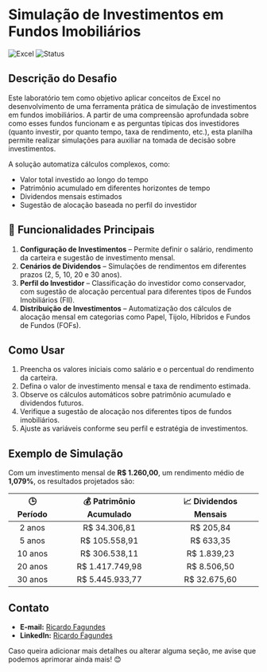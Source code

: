 # Simulação de Investimentos em Fundos Imobiliários
![Excel](https://img.shields.io/badge/Excel-Spreadsheet-brightgreen)
![Status](https://img.shields.io/badge/status-ativo-success)
## Descrição do Desafio

Este laboratório tem como objetivo aplicar conceitos de Excel no desenvolvimento de uma ferramenta prática de simulação de investimentos em fundos imobiliários. A partir de uma compreensão aprofundada sobre como esses fundos funcionam e as perguntas típicas dos investidores (quanto investir, por quanto tempo, taxa de rendimento, etc.), esta planilha permite realizar simulações para auxiliar na tomada de decisão sobre investimentos.

A solução automatiza cálculos complexos, como:
- Valor total investido ao longo do tempo
- Patrimônio acumulado em diferentes horizontes de tempo
- Dividendos mensais estimados
- Sugestão de alocação baseada no perfil do investidor

## 🚀 Funcionalidades Principais

1. **Configuração de Investimentos** – Permite definir o salário, rendimento da carteira e sugestão de investimento mensal.
2. **Cenários de Dividendos** – Simulações de rendimentos em diferentes prazos (2, 5, 10, 20 e 30 anos).
3. **Perfil do Investidor** – Classificação do investidor como conservador, com sugestão de alocação percentual para diferentes tipos de Fundos Imobiliários (FII).
4. **Distribuição de Investimentos** – Automatização dos cálculos de alocação mensal em categorias como Papel, Tijolo, Híbridos e Fundos de Fundos (FOFs).

## Como Usar

1. Preencha os valores iniciais como salário e o percentual do rendimento da carteira.
2. Defina o valor de investimento mensal e taxa de rendimento estimada.
3. Observe os cálculos automáticos sobre patrimônio acumulado e dividendos futuros.
4. Verifique a sugestão de alocação nos diferentes tipos de fundos imobiliários.
5. Ajuste as variáveis conforme seu perfil e estratégia de investimentos.

## Exemplo de Simulação

Com um investimento mensal de **R$ 1.260,00**, um rendimento médio de **1,079%**, os resultados projetados são:

| 🕒 Período | 💰 Patrimônio Acumulado | 📈 Dividendos Mensais |
|:---------:|:----------------------:|:--------------------:|
| 2 anos    | R$ 34.306,81           | R$ 205,84            |
| 5 anos    | R$ 105.558,91          | R$ 633,35            |
| 10 anos   | R$ 306.538,11          | R$ 1.839,23          |
| 20 anos   | R$ 1.417.749,98        | R$ 8.506,50          |
| 30 anos   | R$ 5.445.933,77        | R$ 32.675,60         |

## Contato

- **E-mail:** [Ricardo Fagundes](mailto:fagundz@gmail.com)
- **LinkedIn:** [Ricardo Fagundes](https://www.linkedin.com/in/ricardofagundes/)

Caso queira adicionar mais detalhes ou alterar alguma seção, me avise que podemos aprimorar ainda mais! 😊
